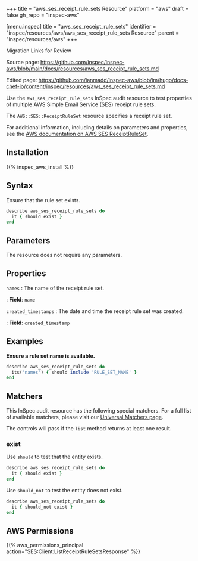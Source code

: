+++
title = "aws_ses_receipt_rule_sets Resource"
platform = "aws"
draft = false
gh_repo = "inspec-aws"

[menu.inspec]
title = "aws_ses_receipt_rule_sets"
identifier = "inspec/resources/aws/aws_ses_receipt_rule_sets Resource"
parent = "inspec/resources/aws"
+++

<div class="admonition-note">
<p class="admonition-note-title">Migration Links for Review</p>
<div class="admonition-note-text">
<p>Source page: <a href="https://github.com/inspec/inspec-aws/blob/main/docs/resources/aws_ses_receipt_rule_sets.md">https://github.com/inspec/inspec-aws/blob/main/docs/resources/aws_ses_receipt_rule_sets.md</a></p>
<p>Edited page: <a href="https://github.com/ianmadd/inspec-aws/blob/im/hugo/docs-chef-io/content/inspec/resources/aws_ses_receipt_rule_sets.md">https://github.com/ianmadd/inspec-aws/blob/im/hugo/docs-chef-io/content/inspec/resources/aws_ses_receipt_rule_sets.md</a></p>
</div>
</div>


Use the `aws_ses_receipt_rule_sets` InSpec audit resource to test properties of multiple AWS Simple Email Service (SES) receipt rule sets.

The `AWS::SES::ReceiptRuleSet` resource specifies a receipt rule set.

For additional information, including details on parameters and properties, see the [AWS documentation on AWS SES ReceiptRuleSet](https://docs.aws.amazon.com/AWSCloudFormation/latest/UserGuide/aws-resource-ses-receiptruleset.html).

## Installation

{{% inspec_aws_install %}}

## Syntax

Ensure that the rule set exists.

```ruby
describe aws_ses_receipt_rule_sets do
  it { should exist }
end
```

## Parameters

The resource does not require any parameters.

## Properties

`names`
: The name of the receipt rule set.

: **Field**: `name`

`created_timestamps`
: The date and time the receipt rule set was created.

: **Field**: `created_timestamp`

## Examples

**Ensure a rule set name is available.**

```ruby
describe aws_ses_receipt_rule_sets do
  its('names') { should include 'RULE_SET_NAME' }
end
```

## Matchers

This InSpec audit resource has the following special matchers. For a full list of available matchers, please visit our [Universal Matchers page](https://www.inspec.io/docs/reference/matchers/).

The controls will pass if the `list` method returns at least one result.

### exist

Use `should` to test that the entity exists.

```ruby
describe aws_ses_receipt_rule_sets do
  it { should exist }
end
```

Use `should_not` to test the entity does not exist.

```ruby
describe aws_ses_receipt_rule_sets do
  it { should_not exist }
end
```

## AWS Permissions

{{% aws_permissions_principal action="SES:Client:ListReceiptRuleSetsResponse" %}}
